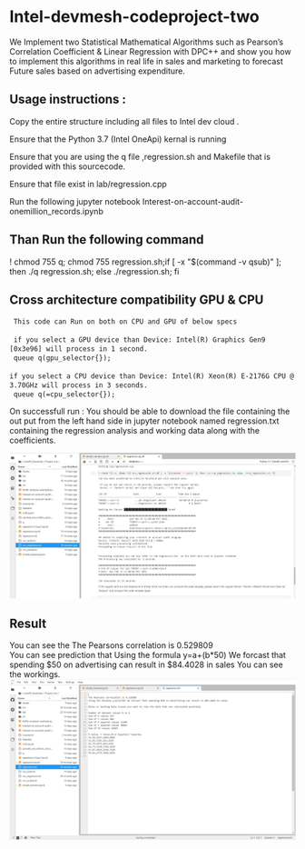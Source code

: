 # Intel-devmesh-codeproject-two
We  Implement  two  Statistical Mathematical Algorithms such as Pearson’s Correlation Coefficient &amp; Linear Regression  with DPC++  and  show you how to implement this algorithms in real life in sales and marketing  to  forecast Future sales based on advertising expenditure.

## Usage instructions :
Copy the entire structure including all files to  Intel dev cloud .

Ensure that the  Python 3.7 (Intel OneApi)  kernal is running

Ensure that you are using the q file ,regression.sh and Makefile that is provided with this sourcecode.

Ensure that file exist in  lab/regression.cpp


Run the following  jupyter notebook  Interest-on-account-audit-onemillion_records.ipynb

## Than Run  the following command
! chmod 755 q; chmod 755 regression.sh;if [ -x "$(command -v qsub)" ]; then ./q regression.sh; else ./regression.sh; fi 

## Cross architecture compatibility GPU & CPU
     This code can Run on both on CPU and GPU of below specs
     
     if you select a GPU device than Device: Intel(R) Graphics Gen9 [0x3e96] will process in 1 second.
     queue q(gpu_selector{});
    
    if you select a CPU device than Device: Intel(R) Xeon(R) E-2176G CPU @ 3.70GHz will process in 3 seconds.
     queue q(=cpu_selector{});


On successfull run :
You should be able to download the file containing the out put from the left hand side in jupyter notebook  named  regression.txt 
containing the regression analysis and working data along with the coefficients.

![alt text](https://github.com/prilcool/Intel-devmesh-codeproject-two/blob/main/Assets/out.PNG)



## Result
You can see the The Pearsons correlation is 0.529809  
You can see prediction that  Using the formula y=a+(b*50) We forcast that spending $50 on advertising can result in $84.4028 in sales
You can see the workings.
![alt text](https://github.com/prilcool/Intel-devmesh-codeproject-two/blob/main/Assets/result.PNG)
